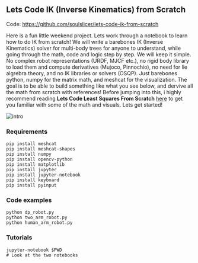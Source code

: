 ## Lets Code IK (Inverse Kinematics) from Scratch

Code: https://github.com/soulslicer/lets-code-ik-from-scratch

Here is a fun little weekend project. Lets work through a notebook to learn how to do IK from scratch! We will write a barebones IK (Inverse Kinematics) solver for multi-body trees for anyone to understand, while going through the math, code and logic step by step. We will keep it simple. No complex robot representations (URDF, MJCF etc.), no rigid body library to load them and compute derivatives (Mujoco, Pinnochio), no need for lie algrebra theory, and no IK libraries or solvers (OSQP). Just barebones python, numpy for the matrix math, and meshcat for the visualization. The goal is to be able to build something like what you see below, and dervive all the math from scratch with references! Before jumping into this, i highly recommend reading **Lets Code Least Squares From Scratch** [here](https://github.com/soulslicer/lets-code-ik-from-scratch/blob/main/LetsCodeLeastSquaresFromScratch.ipynb) to get you familiar with some of the math and visuals. Lets get started!

![intro](video.gif)

### Requirements

```
pip install meshcat
pip install meshcat-shapes
pip install numpy
pip install opencv-python
pip install matplotlib
pip install jupyter
pip install jupyter-notebook
pip install keyboard
pip install pyinput
```

### Code examples

```
python dp_robot.py
python two_arm_robot.py
python human_arm_robot.py
```

### Tutorials

```
jupyter-notebook $PWD
# Look at the two notebooks
```